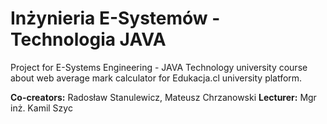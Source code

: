 # Inżynieria E-Systemów - Technologia JAVA
Project for E-Systems Engineering - JAVA Technology university course about web average mark calculator for Edukacja.cl university platform.

**Co-creators:** Radosław Stanulewicz, Mateusz Chrzanowski
**Lecturer:** Mgr inż. Kamil Szyc